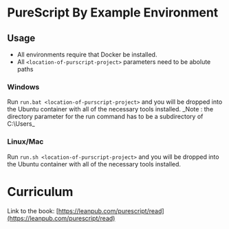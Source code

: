 # PureScript By Example Environment

## Usage

 - All environments require that Docker be installed.
 - All `<location-of-purscript-project>` parameters need to be abolute paths

### Windows

Run `run.bat <location-of-purscript-project>` and you will be dropped into the Ubuntu container with all of the necessary tools installed. _Note : the directory parameter for the run command has to be a subdirectory of C:\Users\_

### Linux/Mac

Run `run.sh <location-of-purscript-project>` and you will be dropped into the Ubuntu container with all of the necessary tools installed.

# Curriculum
Link to the book: [https://leanpub.com/purescript/read](https://leanpub.com/purescript/read)